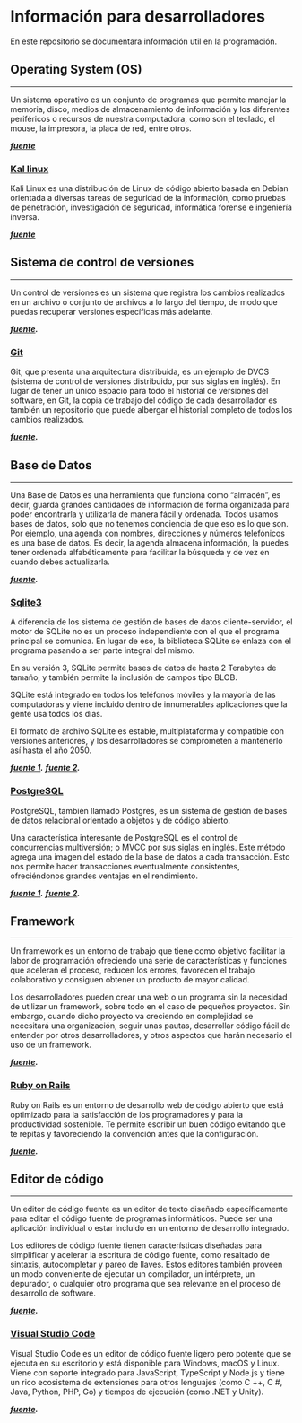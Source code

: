 # Información para desarrolladores

En este repositorio se documentara información util en la programación.

## Operating System (OS)
-----
Un sistema operativo es un conjunto de programas que permite manejar la memoria, disco, medios de almacenamiento de información y los diferentes periféricos o recursos de nuestra computadora, como son el teclado, el mouse, la impresora, la placa de red, entre otros.

***[fuente](https://desarrollarinclusion.cilsa.org/tecnologia-inclusiva/que-es-un-sistema-operativo/#:~:text=Un%20sistema%20operativo%20es%20un,placa%20de%20red%2C%20entre%20otros.)***

### [Kal linux](./operating_system/kali_linux.md)
Kali Linux es una distribución de Linux de código abierto basada en Debian orientada a diversas tareas de seguridad de la información, como pruebas de penetración, investigación de seguridad, informática forense e ingeniería inversa.

***[fuente](https://www.kali.org/)***

## Sistema de control de versiones
-------------
Un control de versiones es un sistema que registra los cambios realizados en un archivo o conjunto de archivos a lo largo del tiempo, de modo que puedas recuperar versiones específicas más adelante.

***[fuente](https://git-scm.com/book/es/v2/Inicio---Sobre-el-Control-de-Versiones-Acerca-del-Control-de-Versiones).***

### [Git](git/git-course.md)

Git, que presenta una arquitectura distribuida, es un ejemplo de DVCS (sistema de control de versiones distribuido, por sus siglas en inglés). En lugar de tener un único espacio para todo el historial de versiones del software, en Git, la copia de trabajo del código de cada desarrollador es también un repositorio que puede albergar el historial completo de todos los cambios realizados. 

***[fuente](https://www.atlassian.com/es/git/tutorials/what-is-git).***

## Base de Datos
---------------
Una Base de Datos es una herramienta que funciona como “almacén”, es decir, guarda grandes cantidades de información de forma organizada para poder encontrarla y utilizarla de manera fácil y ordenada. Todos usamos bases de datos, solo que no tenemos conciencia de que eso es lo que son. Por ejemplo, una agenda con nombres, direcciones y números telefónicos es una base de datos. Es decir, la agenda almacena información, la puedes tener ordenada alfabéticamente para facilitar la búsqueda y de vez en cuando debes actualizarla.

***[fuente](https://www.hn.cl/blog/para-que-sirven-la-bases-de-datos/).***

### [Sqlite3](sqlite3/sqlite3.md)
A diferencia de los sistema de gestión de bases de datos cliente-servidor, el motor de SQLite no es un proceso independiente con el que el programa principal se comunica. En lugar de eso, la biblioteca SQLite se enlaza con el programa pasando a ser parte integral del mismo.

En su versión 3, SQLite permite bases de datos de hasta 2 Terabytes de tamaño, y también permite la inclusión de campos tipo BLOB.

SQLite está integrado en todos los teléfonos móviles y la mayoría de las computadoras y viene incluido dentro de innumerables aplicaciones que la gente usa todos los días.

El formato de archivo SQLite es estable, multiplataforma y compatible con versiones anteriores, y los desarrolladores se comprometen a mantenerlo así hasta el año 2050. 

***[fuente 1](https://es.wikipedia.org/wiki/SQLite).***
***[fuente 2](https://www.sqlite.org/index.html).***


### [PostgreSQL](postgresql/info.md)
PostgreSQL, también llamado Postgres, es un sistema de gestión de bases de datos relacional orientado a objetos y de código abierto.

Una característica interesante de PostgreSQL es el control de concurrencias multiversión; o MVCC por sus siglas en inglés. Este método agrega una imagen del estado de la base de datos a cada transacción. Esto nos permite hacer transacciones eventualmente consistentes, ofreciéndonos grandes ventajas en el rendimiento.

***[fuente 1](https://platzi.com/blog/que-es-postgresql/).***
***[fuente 2](https://lwn.net/Articles/660468/).***

## Framework
---
Un framework es un entorno de trabajo que tiene como objetivo facilitar la labor de programación ofreciendo una serie de características y funciones que aceleran el proceso, reducen los errores, favorecen el trabajo colaborativo y consiguen obtener un producto de mayor calidad.

Los desarrolladores pueden crear una web o un programa sin la necesidad de utilizar un framework, sobre todo en el caso de pequeños proyectos. Sin embargo, cuando dicho proyecto va creciendo en complejidad se necesitará una organización, seguir unas pautas, desarrollar código fácil de entender por otros desarrolladores, y otros aspectos que harán necesario el uso de un framework.

***[fuente](https://www.seoestudios.es/blog/que-es-un-framework/).***

### [Ruby on Rails](rails//rails-course.md)
Ruby on Rails es un entorno de desarrollo web de código abierto que está optimizado para la satisfacción de los programadores y para la productividad sostenible. Te permite escribir un buen código evitando que te repitas y favoreciendo la convención antes que la configuración.

***[fuente](https://rubyonrails.org.es/).***

## Editor de código
---
Un editor de código fuente es un editor de texto diseñado específicamente para editar el código fuente de programas informáticos. Puede ser una aplicación individual o estar incluido en un entorno de desarrollo integrado.

Los editores de código fuente tienen características diseñadas para simplificar y acelerar la escritura de código fuente, como resaltado de sintaxis, autocompletar y pareo de llaves. Estos editores también proveen un modo conveniente de ejecutar un compilador, un intérprete, un depurador, o cualquier otro programa que sea relevante en el proceso de desarrollo de software.

***[fuente](https://es.wikipedia.org/wiki/Editor_de_c%C3%B3digo_fuente).***

### [Visual Studio Code](vscode/vscode.md)
Visual Studio Code es un editor de código fuente ligero pero potente que se ejecuta en su escritorio y está disponible para Windows, macOS y Linux. Viene con soporte integrado para JavaScript, TypeScript y Node.js y tiene un rico ecosistema de extensiones para otros lenguajes (como C ++, C #, Java, Python, PHP, Go) y tiempos de ejecución (como .NET y Unity).

***[fuente](https://code.visualstudio.com/docs).***
